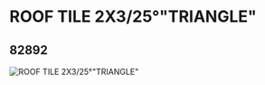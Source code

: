 # ROOF TILE 2X3/25°"TRIANGLE"
## 82892
![ROOF TILE 2X3/25°"TRIANGLE"](https://lc-www-live-s.legocdn.com/media/bricks/5/2/4109634.jpg)
